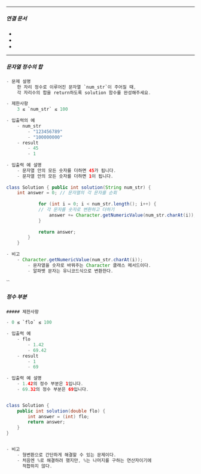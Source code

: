 


----
##### 연결 문서

- 
- 
- 
---

##### 문자열 정수의 합

``` java
- 문제 설명
	한 자리 정수로 이루어진 문자열 `num_str`이 주어질 때, 
	각 자리수의 합을 return하도록 solution 함수를 완성해주세요.
	
- 제한사항
	3 ≤ `num_str` ≤ 100
	
- 입출력의 예
	- num_str
		- "123456789"
		- "100000000"
	- result
		- 45
		- 1
		  
- 입출력 예 설명
	- 문자열 안의 모든 숫자를 더하면 45가 됩니다.
	- 문자열 안의 모든 숫자를 더하면 1이 됩니다.
	
class Solution { public int solution(String num_str) { 
	int answer = 0; // 문자열의 각 문자를 순회 
			
			for (int i = 0; i < num_str.length(); i++) { 
			// 각 문자를 숫자로 변환하고 더하기
				answer += Character.getNumericValue(num_str.charAt(i)); 
			} 
			
			return answer; 
		} 
	}
	
- 비고
	- Character.getNumericValue(num_str.charAt(i));
		- 문자열을 숫자로 바꿔주는 Character 클래스 메서드이다.
		- 알파벳 문자는 유니코드식으로 변환한다.


```
``

##### 정수 부분
``` java
##### 제한사항

- 0 ≤ `flo` ≤ 100
 
- 입출력 예
	- flo
		- 1.42
		- 69.42
	- result
		- 1
		- 69
  
- 입출력 예 설명
	- 1.42의 정수 부분은 1입니다.
	- 69.32의 정수 부분은 69입니다.


class Solution {
    public int solution(double flo) {
        int answer = (int) flo;
        return answer;
    }
}


- 비고
	- 형변환으로 간단하게 해결할 수 있는 문제이다.
	- 처음엔 %로 해결하려 했지만, %는 나머지를 구하는 연산자이기에 
	  적합하지 않다.

```

###
``` java
```

###
``` java
```

###
``` java
```

###
``` java
```

###
``` java
```

###
``` java
```

###
``` java
```

###
``` java
```

